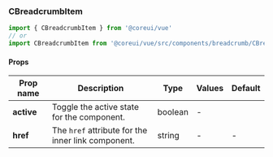 ### CBreadcrumbItem

```jsx
import { CBreadcrumbItem } from '@coreui/vue'
// or
import CBreadcrumbItem from '@coreui/vue/src/components/breadcrumb/CBreadcrumbItem'
```

#### Props

| Prop name  | Description                                        | Type    | Values | Default |
| ---------- | -------------------------------------------------- | ------- | ------ | ------- |
| **active** | Toggle the active state for the component.         | boolean | -      |         |
| **href**   | The `href` attribute for the inner link component. | string  | -      | -       |
